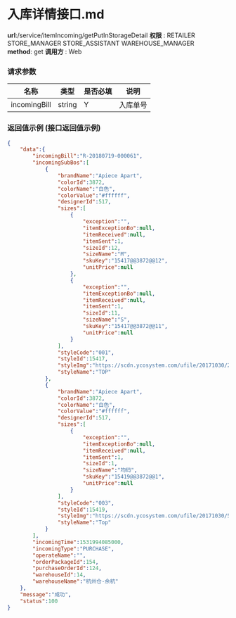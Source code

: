 入库详情接口.md
=======================================================

**url**:/service/itemIncoming/getPutInStorageDetail
**权限** : RETAILER STORE_MANAGER STORE_ASSISTANT WAREHOUSE_MANAGER  
**method**: get
**调用方** : Web

### 请求参数
|    名称   | 类型 | 是否必填 |           说明           |
|-----------------|---------|----------|--------------------------|
| incomingBill    | string  | Y        | 入库单号                 |


### 返回值示例 (接口返回值示例)

```json
{
    "data":{
        "incomingBill":"R-20180719-000061",
        "incomingSubBos":[
            {
                "brandName":"Apiece Apart",
                "colorId":3872,
                "colorName":"白色",
                "colorValue":"#ffffff",
                "designerId":517,
                "sizes":[
                    {
                        "exception":"",
                        "itemExceptionBo":null,
                        "itemReceived":null,
                        "itemSent":1,
                        "sizeId":12,
                        "sizeName":"M",
                        "skuKey":"15417@@3872@@12",
                        "unitPrice":null
                    },
                    {
                        "exception":"",
                        "itemExceptionBo":null,
                        "itemReceived":null,
                        "itemSent":1,
                        "sizeId":11,
                        "sizeName":"S",
                        "skuKey":"15417@@3872@@11",
                        "unitPrice":null
                    }
                ],
                "styleCode":"001",
                "styleId":15417,
                "styleImg":"https://scdn.ycosystem.com/ufile/20171030/215e1fd2b71d49299e7c35d6ec43ed58",
                "styleName":"TOP"
            },
            {
                "brandName":"Apiece Apart",
                "colorId":3872,
                "colorName":"白色",
                "colorValue":"#ffffff",
                "designerId":517,
                "sizes":[
                    {
                        "exception":"",
                        "itemExceptionBo":null,
                        "itemReceived":null,
                        "itemSent":1,
                        "sizeId":1,
                        "sizeName":"均码",
                        "skuKey":"15419@@3872@@1",
                        "unitPrice":null
                    }
                ],
                "styleCode":"003",
                "styleId":15419,
                "styleImg":"https://scdn.ycosystem.com/ufile/20171030/5c937fb53a3c4f0a97c2c2b1364b21fa",
                "styleName":"Top"
            }
        ],
        "incomingTime":1531994085000,
        "incomingType":"PURCHASE",
        "operateName":"",
        "orderPackageId":154,
        "purchaseOrderId":124,
        "warehouseId":14,
        "warehouseName":"杭州仓-余杭"
    },
    "message":"成功",
    "status":100
}
```